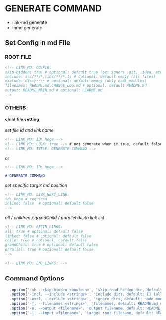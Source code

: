 <!-- LINK_MD: ID: generate-command -->
<!-- LINK_MD: LOCK: true -->

# GENERATE COMMAND

- link-md generate
- lnmd generate

## Set Config in md File

### ROOT FILE

```markdown
<!-- LINK_MD: CONFIG:
skip-hidden: true # optional: default true (ex: ignore .git, .idea, etc)
include: src/**/*,libs/**/*.ts # optional: default empty (all files)
exclude: dist/**/* # optional: default empty (only node_modules)
filenames: README.md,CHANGE_LOG.md # optional: default README.md
output: README_MAIN.md # optional: README.md
-->
```

### OTHERS

#### child file setting

_set file id and link name_

```markdown
<!-- LINK_MD: ID: hoge -->
<!-- LINK_MD: LOCK: true --> # not generate when it true, default false
<!-- LINK_MD: TITLE: GENERATE COMMAND -->
```

or

```markdown
<!-- LINK_MD: ID: hoge -->

# GENERATE COMMAND
```

_set specific target md position_

```markdown
<!-- LINK_MD: LINK_NEXT_LINE:
id: hoge # required
inline: false  # optional: default false
-->
```

_all / children / grandChild / parallel depth link list_

```markdown
<!-- LINK_MD: BEGIN_LINKS:
all: true # optional: default false
linked: false # optional: default false
child: true # optional: default false
grandChild: true # optional: default false
parallel: true # optional: default false
-->

<!-- LINK_MD: END_LINKS: -->
```

## Command Options

```js
  .option('-sh --skip-hidden <boolean>', 'skip read hidden dir, default: true')
  .option('-incl, --include <strings>', 'include dirs, default: [] (all files)')
  .option('-excl, --exclude <strings>', 'ignore dirs, default: node_modules only')
  .option('-f, --filenames <strings>', 'filenames, default: README.md only')
  .option('-o, --output <filename>', 'output filename. default: README.md (replace)')
  .option('-i, --input <filename>', 'target root filename, default: README.md')
```

<!-- LINK_MD: BEGIN_DEFINE_LINKS: -->

<!-- LINK_MD: END_DEFINE_LINKS: -->
